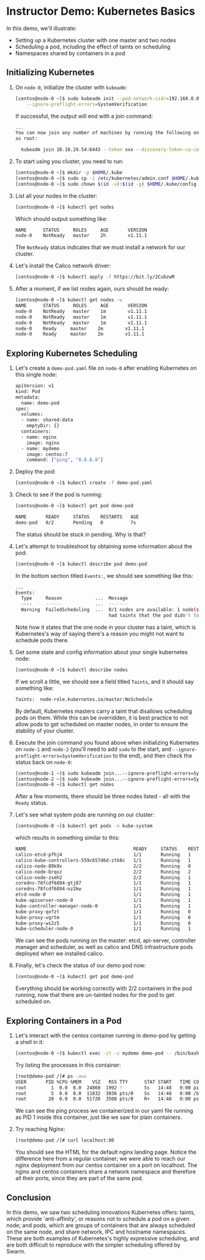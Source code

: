 # Instructor Demo: Kubernetes Basics

In this demo, we'll illustrate:

 - Setting up a Kubernetes cluster with one master and two nodes
 - Scheduling a pod, including the effect of taints on scheduling
 - Namespaces shared by containers in a pod

## Initializing Kubernetes

1.  On `node-0`, initialize the cluster with `kubeadm`:
    
    ```bash
    [centos@node-0 ~]$ sudo kubeadm init --pod-network-cidr=192.168.0.0/16 \
        --ignore-preflight-errors=SystemVerification
    ```

    If successful, the output will end with a join command:

    ```bash
    ...
    You can now join any number of machines by running the following on each node
    as root:

      kubeadm join 10.10.29.54:6443 --token xxx --discovery-token-ca-cert-hash sha256:yyy
    ```

2.  To start using you cluster, you need to run:

    ```bash
    [centos@node-0 ~]$ mkdir -p $HOME/.kube
    [centos@node-0 ~]$ sudo cp -i /etc/kubernetes/admin.conf $HOME/.kube/config
    [centos@node-0 ~]$ sudo chown $(id -u):$(id -g) $HOME/.kube/config
    ```

3.  List all your nodes in the cluster:

    ```bash
    [centos@node-0 ~]$ kubectl get nodes
    ```
    
    Which should output something like:

    ```bash
    NAME      STATUS     ROLES     AGE       VERSION
    node-0    NotReady   master    2h        v1.11.1
    ```

    The `NotReady` status indicates that we must install a network for our cluster.

4.  Let's install the Calico network driver:

    ```bash
    [centos@node-0 ~]$ kubectl apply -f https://bit.ly/2CubzwM
    ```

5.  After a moment, if we list nodes again, ours should be ready:

    ```bash
    [centos@node-0 ~]$ kubectl get nodes -w
    NAME      STATUS     ROLES     AGE       VERSION
    node-0    NotReady   master    1m        v1.11.1
    node-0    NotReady   master    1m        v1.11.1
    node-0    NotReady   master    1m        v1.11.1
    node-0    Ready     master    2m        v1.11.1
    node-0    Ready     master    2m        v1.11.1
    ```

## Exploring Kubernetes Scheduling

1.  Let's create a `demo-pod.yaml` file on `node-0` after enabling Kubernetes on this single node:

    ```bash  
    apiVersion: v1
    kind: Pod
    metadata:
      name: demo-pod
    spec:
      volumes:
      - name: shared-data
        emptyDir: {}
      containers:
      - name: nginx
        image: nginx
      - name: mydemo
        image: centos:7
        command: ["ping", "8.8.8.8"]
    ```

2.  Deploy the pod:

    ```bash
    [centos@node-0 ~]$ kubectl create -f demo-pod.yaml
    ```

3.  Check to see if the pod is running:

    ```bash
    [centos@node-0 ~]$ kubectl get pod demo-pod

    NAME       READY     STATUS    RESTARTS   AGE
    demo-pod   0/2       Pending   0          7s
    ```

    The status should be stuck in pending. Why is that?

4.  Let's attempt to troubleshoot by obtaining some information about the pod:

    ```bash
    [centos@node-0 ~]$ kubectl describe pod demo-pod
    ```

    In the bottom section titled `Events:`, we should see something like this:

    ```bash
    ...
    Events:
      Type     Reason            ...  Message
      ----     ------            ...  -------
      Warning  FailedScheduling  ...  0/1 nodes are available: 1 node(s) 
                                      had taints that the pod didn't tolerate.
    ```

    Note how it states that the one node in your cluster has a taint, which is Kubernetes's way of saying there's a reason you might not want to schedule pods there.

5.  Get some state and config information about your single kubernetes node:

    ```bash
    [centos@node-0 ~]$ kubectl describe nodes
    ```

    If we scroll a little, we should see a field titled `Taints`, and it should say something like:

    ```bash
    Taints:  node-role.kubernetes.io/master:NoSchedule
    ```

    By default, Kubernetes masters carry a taint that disallows scheduling pods on them. While this can be overridden, it is best practice to not allow pods to get scheduled on master nodes, in order to ensure the stability of your cluster.

6.  Execute the join command you found above when initializing Kubernetes on `node-1` and `node-2` (you'll need to add `sudo` to the start, and `--ignore-preflight-errors=SystemVerification` to the end), and then check the status back on `node-0`:

    ```bash
    [centos@node-1 ~]$ sudo kubeadm join...--ignore-preflight-errors=SystemVerification
    [centos@node-2 ~]$ sudo kubeadm join...--ignore-preflight-errors=SystemVerification
    [centos@node-0 ~]$ kubectl get nodes
    ```

    After a few moments, there should be three nodes listed - all with the `Ready` status.

7.  Let's see what system pods are running on our cluster:

    ```bash
    [centos@node-0 ~]$ kubectl get pods -n kube-system
    ```

    which results in something similar to this:

    ```bash
    NAME                                       READY     STATUS    RESTARTS   AGE
    calico-etcd-pfhj4                          1/1       Running   1          5h
    calico-kube-controllers-559c657d6d-ztk8c   1/1       Running   1          5h
    calico-node-89k9v                          2/2       Running   0          4h
    calico-node-brqxz                          2/2       Running   2          5h
    calico-node-zsmh2                          2/2       Running   1          41s
    coredns-78fcdf6894-gtj87                   1/1       Running   1          5h
    coredns-78fcdf6894-nz2kw                   1/1       Running   1          5h
    etcd-node-0                                1/1       Running   1          5h
    kube-apiserver-node-0                      1/1       Running   1          5h
    kube-controller-manager-node-0             1/1       Running   1          5h
    kube-proxy-qxfzt                           1/1       Running   0          41s
    kube-proxy-vgrtm                           1/1       Running   0          4h
    kube-proxy-ws2z5                           1/1       Running   0          5h
    kube-scheduler-node-0                      1/1       Running   1          5h
    ```

    We can see the pods running on the master: etcd, api-server, controller manager and scheduler, as well as calico and DNS infrastructure pods deployed when we installed calico.

8.  Finally, let's check the status of our demo pod now:

    ```bash
    [centos@node-0 ~]$ kubectl get pod demo-pod
    ```

    Everything should be working correctly with 2/2 containers in the pod running, now that there are un-tainted nodes for the pod to get scheduled on.

## Exploring Containers in a Pod

1.  Let's interact with the centos container running in demo-pod by getting a shell in it:

    ```bash
    [centos@node-0 ~]$ kubectl exec -it -c mydemo demo-pod -- /bin/bash
    ```

    Try listing the processes in this container:

    ```bash
    [root@demo-pod /]# ps -aux    
    USER       PID %CPU %MEM    VSZ   RSS TTY      STAT START   TIME COMMAND
    root         1  0.0  0.0  24860  1992 ?        Ss   14:48   0:00 ping 8.8.8.8
    root         5  0.0  0.0  11832  3036 pts/0    Ss   14:48   0:00 /bin/bash
    root        20  0.0  0.0  51720  3508 pts/0    R+   14:48   0:00 ps -aux
    ```

    We can see the ping process we containerized in our yaml file running as PID 1 inside this container, just like we saw for plain containers.

2.  Try reaching Nginx:

    ```bash
    [root@demo-pod /]# curl localhost:80
    ```

    You should see the HTML for the default nginx landing page. Notice the difference here from a regular container; we were able to reach our nginx deployment from our centos container on a port on localhost. The nginx and centos containers share a network namespace and therefore all their ports, since they are part of the same pod.

## Conclusion

In this demo, we saw two scheduling innovations Kubernetes offers: taints, which provide 'anti-affinity', or reasons not to schedule a pod on a given node; and pods, which are groups of containers that are always scheduled on the same node, and share network, IPC and hostname namespaces. These are both examples of Kubernetes's highly expressive scheduling, and are both difficult to reproduce with the simpler scheduling offered by Swarm.
